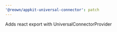 ```yaml
---
'@reown/appkit-universal-connector': patch
---
```


Adds react export with UniversalConnectorProvider
